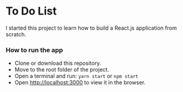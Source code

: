 # To Do List

I started this project to learn how to build a React.js application from scratch.

### How to run the app
- Clone or download this repository.
- Move to the root folder of the project.
- Open a terminal and run:
`yarn start` or `npm start`
- Open [http://localhost:3000](http://localhost:3000) to view it in the browser.
